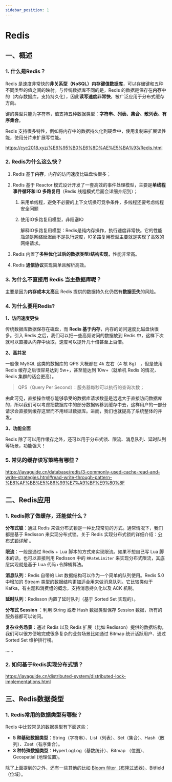 ```yaml
---
sidebar_position: 1
---
```


# Redis

## 一、概述

### 1. 什么是Redis？

Redis 是速度非常快的**非关系型（NoSQL）内存键值数据库**，可以存储键和五种不同类型的值之间的映射。与传统数据库不同的是，Redis 的数据是保存在**内存**中的（内存数据库，支持持久化），因此**读写速度非常快**，被广泛应用于分布式缓存方向。

键的类型只能为字符串，值支持五种数据类型：**字符串、列表、集合、散列表、有序集合**。

Redis 支持很多特性，例如将内存中的数据持久化到硬盘中，使用复制来扩展读性能，使用分片来扩展写性能。

https://cyc2018.xyz/%E6%95%B0%E6%8D%AE%E5%BA%93/Redis.html

### 2. Redis为什么这么快？

1. Redis 基于**内存**，内存的访问速度比磁盘快很多；

2. Redis 基于 Reactor 模式设计开发了一套高效的事件处理模型，主要是**单线程事件循环和 IO 多路复用**（Redis 线程模式后面会详细介绍到）；

   1. 采用单线程，避免不必要的上下文切换可竞争条件，多线程还要考虑线程安全问题

   2. 使用IO多路复用模型，非阻塞IO

      解释IO多路复用模型：Redis是纯内存操作，执行速度非常快。它的性能瓶颈是网络延迟而不是执行速度，IO多路复用模型主要就是实现了高效的网络请求。

3. Redis 内置了**多种优化过后的数据类型/结构实现**，性能非常高。

4. Redis **通信协议**实现简单且解析高效。

### 3. 为什么不直接用 Redis 当主数据库呢？

主要是因为**内存成本太高**且 Redis 提供的数据持久化仍然有**数据丢失**的风险。

### 4. 为什么要用Redis?

**1、访问速度更快**

传统数据库数据保存在磁盘，而 **Redis 基于内存**，内存的访问速度比磁盘快很多。引入 Redis 之后，我们可以把一些高频访问的数据放到 Redis 中，这样下次就可以直接从内存中读取，速度可以提升几十倍甚至上百倍。

**2、高并发**

一般像 MySQL 这类的数据库的 QPS 大概都在 4k 左右（4 核 8g） ，但是使用 Redis 缓存之后很容易达到 5w+，甚至能达到 10w+（就单机 Redis 的情况，Redis 集群的话会更高）。

> QPS（Query Per Second）：服务器每秒可以执行的查询次数；

由此可见，直接操作缓存能够承受的数据库请求数量是远远大于直接访问数据库的，所以我们可以考虑把数据库中的部分数据转移到缓存中去，这样用户的一部分请求会直接到缓存这里而不用经过数据库。进而，我们也就提高了系统整体的并发。

**3、功能全面**

Redis 除了可以用作缓存之外，还可以用于分布式锁、限流、消息队列、延时队列等场景，功能强大！

### 5. 常见的缓存读写策略有哪些？

https://javaguide.cn/database/redis/3-commonly-used-cache-read-and-write-strategies.html#read-write-through-pattern-%E8%AF%BB%E5%86%99%E7%A9%BF%E9%80%8F

## 二、Redis应用

### 1. Redis除了做缓存，还能做什么？

**分布式锁**：通过 Redis 来做分布式锁是一种比较常见的方式。通常情况下，我们都是基于 Redisson 来实现分布式锁。关于 Redis 实现分布式锁的详细介绍：[分布式锁详解](https://javaguide.cn/distributed-system/distributed-lock.html) 。

**限流**：一般是通过 Redis + Lua 脚本的方式来实现限流。如果不想自己写 Lua 脚本的话，也可以直接利用 Redisson 中的 `RRateLimiter` 来实现分布式限流，其底层实现就是基于 Lua 代码+令牌桶算法。

**消息队列**：Redis 自带的 List 数据结构可以作为一个简单的队列使用。Redis 5.0 中增加的 Stream 类型的数据结构更加适合用来做消息队列。它比较类似于 Kafka，有主题和消费组的概念，支持消息持久化以及 ACK 机制。

**延时队列**：Redisson 内置了延时队列（基于 Sorted Set 实现的）。

**分布式 Session** ：利用 String 或者 Hash 数据类型保存 Session 数据，所有的服务器都可以访问。

**复杂业务场景**：通过 Redis 以及 Redis 扩展（比如 Redisson）提供的数据结构，我们可以很方便地完成很多复杂的业务场景比如通过 Bitmap 统计活跃用户、通过 Sorted Set 维护排行榜。

……

### 2. 如何基于Redis实现分布式锁？

https://javaguide.cn/distributed-system/distributed-lock-implementations.html

## 三、Redis数据类型

### 1. Redis常用的数据类型有哪些？

Redis 中比较常见的数据类型有下面这些：

- **5 种基础数据类型**：String（字符串）、List（列表）、Set（集合）、Hash（散列）、Zset（有序集合）。
- **3 种特殊数据类型**：HyperLogLog（基数统计）、Bitmap （位图）、Geospatial (地理位置)。

除了上面提到的之外，还有一些其他的比如 [Bloom filter（布隆过滤器）](https://javaguide.cn/cs-basics/data-structure/bloom-filter.html)、Bitfield（位域）。

